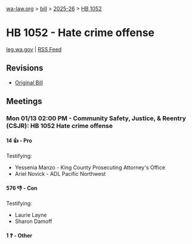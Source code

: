 [wa-law.org](/) > [bill](/bill/) > [2025-26](/bill/2025-26/) > [HB 1052](/bill/2025-26/hb/1052/)

# HB 1052 - Hate crime offense
[leg.wa.gov](https://app.leg.wa.gov/billsummary?BillNumber=1052&Year=2025&Initiative=false) | [RSS Feed](./rss.xml)

## Revisions
* [Original Bill](1/)

## Meetings
### Mon 01/13 02:00 PM - Community Safety, Justice, & Reentry (CSJR): HB 1052 Hate crime offense
#### 14 👍 - Pro
Testifying:
* Yessenia Manzo - King County Prosecuting Attorney's Office
* Ariel Novick - ADL Pacific Northwest

#### 576 👎 - Con
Testifying:
* Laurie Layne
* Sharon Damoff

#### 1 ❓ - Other
